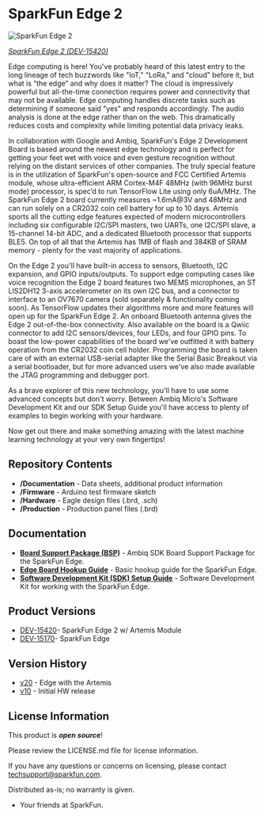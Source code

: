 SparkFun Edge 2
========================================

![SparkFun Edge 2](https://cdn.sparkfun.com//assets/parts/1/3/9/7/5/15420-SparkFun_Edge_2_Development_Board_-_Artemis-01.jpg)

[*SparkFun Edge 2 (DEV-15420)*](https://www.sparkfun.com/products/15420)

Edge computing is here! You've probably heard of this latest entry to the long lineage of tech buzzwords like "IoT," "LoRa," and "cloud" before it, but what is “the edge” and why does it matter? The cloud is impressively powerful but all-the-time connection requires power and connectivity that may not be available. Edge computing handles discrete tasks such as determining if someone said "yes" and responds accordingly. The audio analysis is done at the edge rather than on the web. This dramatically reduces costs and complexity while limiting potential data privacy leaks.

In collaboration with Google and Ambiq, SparkFun's Edge 2 Development Board is based around the newest edge technology and is perfect for getting your feet wet with voice and even gesture recognition without relying on the distant services of other companies. The truly special feature is in the utilization of SparkFun's open-source and FCC Certified Artemis module, whose ultra-efficient ARM Cortex-M4F 48MHz (with 96MHz burst mode) processor, is spec’d to run TensorFlow Lite using only 6uA/MHz. The SparkFun Edge 2 board currently measures ~1.6mA@3V and 48MHz and can run solely on a CR2032 coin cell battery for up to 10 days. Artemis sports all the cutting edge features expected of modern microcontrollers including six configurable I2C/SPI masters, two UARTs, one I2C/SPI slave, a 15-channel 14-bit ADC, and a dedicated Bluetooth processor that supports BLE5. On top of all that the Artemis has 1MB of flash and 384KB of SRAM memory - plenty for the vast majority of applications.

On the Edge 2 you'll have built-in access to sensors, Bluetooth, I2C expansion, and GPIO inputs/outputs. To support edge computing cases like voice recognition the Edge 2 board features two MEMS microphones, an ST LIS2DH12 3-axis accelerometer on its own I2C bus, and a connector to interface to an OV7670 camera (sold separately & functionality coming soon). As TensorFlow updates their algorithms more and more features will open up for the SparkFun Edge 2. An onboard Bluetooth antenna gives the Edge 2 out-of-the-box connectivity. Also available on the board is a Qwiic connector to add I2C sensors/devices, four LEDs, and four GPIO pins. To boast the low-power capabilities of the board we've outfitted it with battery operation from the CR2032 coin cell holder. Programming the board is taken care of with an external USB-serial adapter like the Serial Basic Breakout via a serial bootloader, but for more advanced users we've also made available the JTAG programming and debugger port.

As a brave explorer of this new technology, you'll have to use some advanced concepts but don't worry. Between Ambiq Micro's Software Development Kit and our SDK Setup Guide you'll have access to plenty of examples to begin working with your hardware.

Now get out there and make something amazing with the latest machine learning technology at your very own fingertips!

Repository Contents
-------------------

* **/Documentation** - Data sheets, additional product information
* **/Firmware** - Arduino test firmware sketch
* **/Hardware** - Eagle design files (.brd, .sch)
* **/Production** - Production panel files (.brd)

Documentation
--------------
* **[Board Support Package (BSP)](https://github.com/sparkfun/SparkFun_Edge_BSP)** - Ambiq SDK Board Support Package for the SparkFun Edge.
* **[Edge Board Hookup Guide](https://learn.sparkfun.com/tutorials/sparkfun-edge-hookup-guide)** - Basic hookup guide for the SparkFun Edge.
* **[Software Development Kit (SDK) Setup Guide](https://learn.sparkfun.com/tutorials/using-sparkfun-edge-board-with-ambiq-apollo3-sdk)** - Software Development Kit for working with the SparkFun Edge.

Product Versions
----------------
* [DEV-15420](https://www.sparkfun.com/products/15420)- SparkFun Edge 2 w/ Artemis Module
* [DEV-15170](https://www.sparkfun.com/products/15170)- SparkFun Edge

Version History
---------------
* [v20](https://github.com/sparkfun/SparkFun_Edge/tree/v2.0.0) - Edge with the Artemis
* [v10](https://github.com/sparkfun/SparkFun_Edge/tree/v10) - Initial HW release


License Information
-------------------

This product is _**open source**_! 

Please review the LICENSE.md file for license information. 

If you have any questions or concerns on licensing, please contact techsupport@sparkfun.com.

Distributed as-is; no warranty is given.

- Your friends at SparkFun.

_<COLLABORATION CREDIT>_
